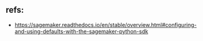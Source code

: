 ## refs:
- https://sagemaker.readthedocs.io/en/stable/overview.html#configuring-and-using-defaults-with-the-sagemaker-python-sdk
